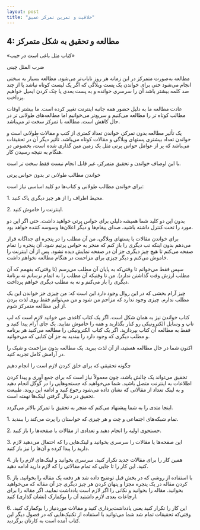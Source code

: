 ```yaml
---
layout: post
title: "خلاقیت و تمرین تمرکز عمیق"
---
```

4: مطالعه و تحقیق به شکل متمرکز
-------------------------------

«کتاب مثل باغی است در جیب»

ضرب المثل چینی

مطالعه به‌صورت متمرکز در این زمانه هر روز نایاب‌تر می‌شود. مطالعه بسیار
به سختی انجام می‌شود حتی برای خواندن یک پست وبلاگی که اگر یک لیست کوتاه
نباشد یا از چند صد کلمه بیشتر باشد آن را سرسری خوانده و به پست بعدی یا
چک کردن ایمیل خواهیم پرداخت.

عادت مطالعه ما به دلیل حضور همه جانبه اینترنت تغییر کرده است. ما بیشتر
اوقات مطالب کوتاه تر را مطالعه می‌کنیم و سریع‌تر می‌خوانیم اما
مطالعه‌های طولانی تر در حال کاهش است. مطالعه با تمرکز سخت تر می‌باشد.

یک تأثیر مطالعه بدون تمرکز، خواندن تعداد کمتری از کتب و مقالات طولانی
است و خواندن تعداد بیشتری پستهای وبلاگی و مقالات کوتاه می‌باشد. تأثیر
دیگر آن در تحقیقات می‌باشد که پر از عوامل حواس پرتی مثل یک زمین مین
گذاری شده است، بخصوص در هنگام به نتیجه رسیدن کار.

با این اوصاف خواندن و تحقیق متمرکز، غیر قابل انجام نیست فقط سخت تر است.

خواندن مطالب طولانی تر بدون حواس پرتی

برای خواندن مطالب طولانی و کتاب‌ها دو کلید اساسی نیاز است:

1\. محیط اطراف را از هر چیز دیگری پاک کنید.

2\. اینترنت را خاموش کنید.

بدون این دو کلید شما همیشه دلیلی برای حواس پرتی خواهید داشت. حتی اگر این
دو مورد را تحت کنترل داشته باشید، صدای پیغام‌ها و دیگر اعلان‌ها وسوسه
کننده خواهد بود.

برای خواندن مقالات یا پستهای وبلاگی، من آن مطلب را در پنجره ای جداگانه
قرار می‌دهم بدون اینکه تب دیگری را باز کنم که منجر به حواس پرتیم شود. آن
پنجره را تمام صفحه می‌کنم تا هیچ چیز دیگری جز آن در صفحه نمایش دیده
نشود. پس از آن اینترنت را خاموش می‌کنم و دیگر چیزی برای مزاحمت در هنگام
مطالعه نخواهم داشت.

سپس فقط می‌خوانم تا وقتی‌که به پایان آن مطلب می‌رسم (تا وقتی‌که بفهمم که
آن مطلب ارزش وقت گذاشتن ندارد). من تا وقتیکه آن مطلب را به اتمام نرسانم
نه برنامهٔ دیگری را باز می‌کنم و نه به مطلب دیگری خواهم پرداخت.

چیز آرام بخشی که در این روال وجود دارد این است که: من چیزی جز خواندن این
یک مطلب ندارم. چیزی وجود ندارد که مزاحم من شود و من می‌توانم فقط روی لذت
بردن از این مطالعه متمرکز شوم.

کتاب خواندن نیز به همان شکل است. اگر یک کتاب کاغذی می خوانید لازم است که
لپ تاپ و وسایل الکترونیکی رو کنار بگذارید و همه را خاموش نمایید. یک جای
آرام پیدا کنید و فقط به مطالعه آن کتاب بپردازید. اگر یک کتاب الکترونیکی
را مطالعه می‌کنید هر برنامه و مطلب دیگری که وجود دارد را ببندید به جز آن
کتابی که می‌خوانید.

اکنون شما در حال مطالعه هستید، از آن لذت ببرید. یک مطالعه بدون مزاحمت و
شیک را در آرامش کامل تجربه کنید.

چگونه تحقیقی که برای خلق کردن لازم است را انجام دهیم

تحقیق می‌تواند یک چالش باشد، چون معمولاً نیاز است که برای جمع آوری و
پیدا کردن اطلاعات به اینترنت متصل باشید. شما می‌خواهید که جستجوهایی را
در گوگل انجام دهید و به لینک تعداد از مقالاتی که نشان داده می‌شود رجوع
کنید و ادامه این روند. طبیعت تحقیق در دنبال گرفتن لینک‌ها نهفته است.

اینجا متدی را به شما پیشنهاد می‌کنم که منجر به تحقیق با تمرکز بالاتر
می‌گردد.

1\. تمام شبکه‌های اجتماعی و چت و هر چیزی که حواستان را پرت می‌کند را
ببندید.

2\. جستجوی اولیه را انجام دهید و تعدادی از مقالات یا صفحه‌ها را باز کنید.

3\. این صفحه‌ها یا مقالات را سرسری بخوانید و لینک‌هایی را که احتمال
می‌دهید لازم دارید را پیدا کرده و آن‌ها را نیز باز کنید.

4\. همین کار را برای مقالات جدید تکرار کنید. سرسری بخوانید و لینک‌های
لازم را باز کنید. این کار را تا جایی که تمام مقالاتی را که لازم دارید
ادامه دهید.

5\. با استفاده از روشی که در بخش قبل توضیح داده شد هر دفعه یک مقاله را
بخوانید. باز کردن مقاله در یک پنجره مجزا و پنهان کردن هر چیز دیگری جز آن
مقاله که می‌خواهید بخوانید. مقاله را بخوانید و نکاتی را اگر لازم است
یادداشت نمایید. اگر مقاله را برای ارجاعات بعدی لازم داشتید آن را بوکمارک
(نشان گذاری) کنید.

6\. این کار را تکرار کنید یعنی یادداشت‌برداری کنید و مقالات موردنیاز را
بوکمارک کنید. وقتی‌که تحقیقات تمام شد شما می‌توانید با استفاده از
تکنیک‌هایی که در فصول دیگر این کتاب آمده است به کارتان برگردید.
